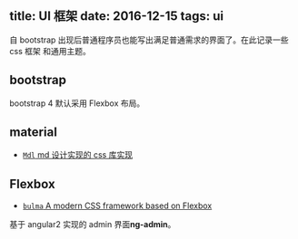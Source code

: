 title: UI 框架
date: 2016-12-15 
tags: ui
---
自 bootstrap 出现后普通程序员也能写出满足普通需求的界面了。在此记录一些 css 框架 和通用主题。

## bootstrap
bootstrap 4 默认采用 Flexbox 布局。

## material
* [`Mdl` md 设计实现的 css 库实现](https://getmdl.io/)

## Flexbox
* [`bulma` A modern CSS framework based on Flexbox](http://bulma.io/)


基于 angular2 实现的 admin 界面**ng-admin**。